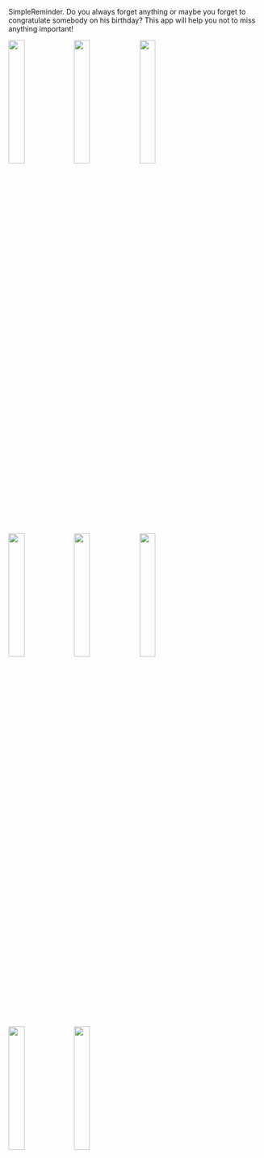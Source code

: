 SimpleReminder. Do you always forget anything  or maybe you forget to congratulate somebody on his birthday? 
This app will help you not to miss anything important!

<img src="https://github.com/OttoDzh/SimpleReminder/assets/111577951/24c8a71f-95ce-406b-a3da-6f8431b41d00" width=25% height=25%> 
<img src="https://github.com/OttoDzh/SimpleReminder/assets/111577951/06b25800-68cb-4d47-9bcc-9cea51a32545" width=25% height=25%> 
<img src="https://github.com/OttoDzh/SimpleReminder/assets/111577951/8508d7ce-7e33-4b5f-bced-70f6c5582124" width=25% height=25%> 
<img src="https://github.com/OttoDzh/SimpleReminder/assets/111577951/5d2bd7fa-cc24-4a1f-85df-0f2d413a64ee" width=25% height=25%> 
<img src="https://github.com/OttoDzh/SimpleReminder/assets/111577951/ecb74a0c-85e3-4aec-87fb-f6a8549fb997" width=25% height=25%> 
<img src="https://github.com/OttoDzh/SimpleReminder/assets/111577951/6d080050-f7d0-497f-a628-b5f474d61a52" width=25% height=25%> 
<img src="https://github.com/OttoDzh/SimpleReminder/assets/111577951/c232939a-d54d-45e3-b719-4c91a411c47d" width=25% height=25%> 
<img src="https://github.com/OttoDzh/SimpleReminder/assets/111577951/42ba6032-19c5-4ebe-af27-b0bc8ee480d3" width=25% height=25%> 


